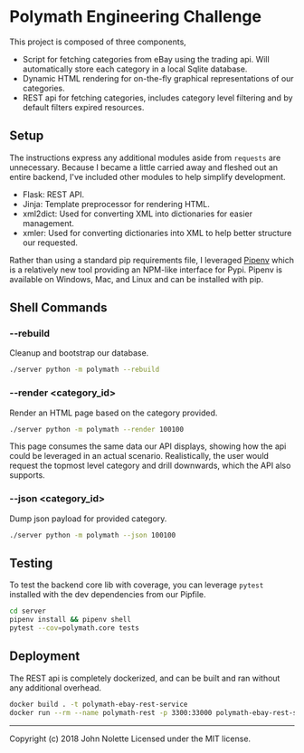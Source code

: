 # Polymath Engineering Challenge

This project is composed of three components,

- Script for fetching categories from eBay using the trading api. Will automatically store each category in a local Sqlite database.
- Dynamic HTML rendering for on-the-fly graphical representations of our categories.
- REST api for fetching categories, includes category level filtering and by default filters expired resources.

## Setup

The instructions express any additional modules aside from `requests` are unnecessary. Because I became a little carried away and fleshed out an entire backend, I've included other modules to help simplify development.

* Flask: REST API.
* Jinja: Template preprocessor for rendering HTML.
* xml2dict: Used for converting XML into dictionaries for easier management.
* xmler: Used for converting dictionaries into XML to help better structure our requested.

Rather than using a standard pip requirements file, I leveraged [Pipenv](https://docs.pipenv.org/) which is a relatively new tool providing an NPM-like interface for Pypi. Pipenv is available on Windows, Mac, and Linux and can be installed with pip.

## Shell Commands

### --rebuild

Cleanup and bootstrap our database.

```bash
./server python -m polymath --rebuild
```

### --render <category_id>

Render an HTML page based on the category provided.

```bash
./server python -m polymath --render 100100
```

This page consumes the same data our API displays, showing how the api could be leveraged in an actual scenario.
Realistically, the user would request the topmost level category and drill downwards, which the API also supports.

### --json <category_id>

Dump json payload for provided category.

```bash
./server python -m polymath --json 100100
```

## Testing

To test the backend core lib with coverage, you can leverage `pytest` installed with the dev dependencies from our Pipfile.

```bash
cd server
pipenv install && pipenv shell
pytest --cov=polymath.core tests
```

## Deployment

The REST api is completely dockerized, and can be built and ran without any additional overhead.

```bash
docker build . -t polymath-ebay-rest-service
docker run --rm --name polymath-rest -p 3300:33000 polymath-ebay-rest-service
```

---

Copyright (c) 2018 John Nolette Licensed under the MIT license.
